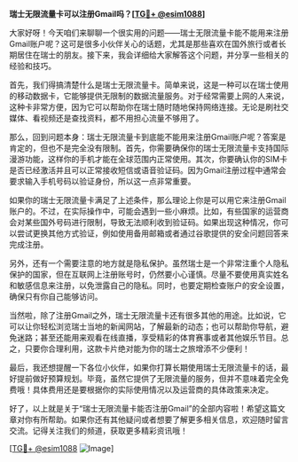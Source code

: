 **瑞士无限流量卡可以注册Gmail吗？[[TG💪+ @esim1088](https://t.me/s/esim1088)]**

大家好呀！今天咱们来聊聊一个很实用的问题——瑞士无限流量卡能不能用来注册Gmail账户呢？这可是很多小伙伴关心的话题，尤其是那些喜欢在国外旅行或者长期居住在瑞士的朋友。接下来，我会详细给大家解答这个问题，并分享一些相关的经验和技巧。

首先，我们得搞清楚什么是瑞士无限流量卡。简单来说，这是一种可以在瑞士使用的移动数据卡，它能够提供无限制的数据流量服务。对于经常需要上网的人来说，这种卡非常方便，因为它可以帮助你在瑞士随时随地保持网络连接。无论是刷社交媒体、看视频还是查找资料，都不用担心流量不够用了。

那么，回到问题本身：瑞士无限流量卡到底能不能用来注册Gmail账户呢？答案是肯定的，但也不是完全没有限制。首先，你需要确保你的瑞士无限流量卡支持国际漫游功能，这样你的手机才能在全球范围内正常使用。其次，你要确认你的SIM卡是否已经激活并且可以正常接收短信或语音验证码。因为Gmail注册过程中通常会要求输入手机号码以验证身份，所以这一点非常重要。

如果你的瑞士无限流量卡满足了上述条件，那么理论上你是可以用它来注册Gmail账户的。不过，在实际操作中，可能会遇到一些小麻烦。比如，有些国家的运营商会对某些国外号码进行限制，导致无法顺利收到验证码。如果出现这种情况，你可以尝试更换其他方式验证，例如使用备用邮箱或者通过谷歌提供的安全问题回答来完成注册。

另外，还有一个需要注意的地方就是隐私保护。虽然瑞士是一个非常注重个人隐私保护的国家，但在互联网上注册账号时，仍然要小心谨慎。尽量不要使用真实姓名和敏感信息来注册，以免泄露自己的隐私。同时，也要定期检查账户的安全设置，确保只有你自己能够访问。

当然啦，除了注册Gmail之外，瑞士无限流量卡还有很多其他的用途。比如说，它可以让你轻松浏览瑞士当地的新闻网站，了解最新的动态；也可以帮助你导航，避免迷路；甚至还能用来观看在线直播，享受精彩的体育赛事或者其他娱乐节目。总之，只要你合理利用，这款卡片绝对能为你的瑞士之旅增添不少便利！

最后，我还想提醒一下各位小伙伴，如果你打算长期使用瑞士无限流量卡的话，最好提前做好预算规划。毕竟，虽然它提供了无限流量的服务，但并不意味着完全免费哦！具体费用还是要根据你的实际使用情况以及运营商的具体政策来决定。

好了，以上就是关于“瑞士无限流量卡能否注册Gmail”的全部内容啦！希望这篇文章对你有所帮助。如果你还有其他疑问或者想要了解更多相关信息，欢迎随时留言交流。记得关注我们的频道，获取更多精彩资讯哦！

[[TG💪+ @esim1088](https://t.me/s/esim1088) ![Image](https://i.postimg.cc/4NQfJmqS/Snipaste-2025-05-13-00-14-12.png)]